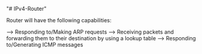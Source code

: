"# IPv4-Router" 

Router will have the following capabilities:

--> Responding to/Making ARP requests
--> Receiving packets and forwarding them to their destination by using a lookup table
--> Responding to/Generating ICMP messages

